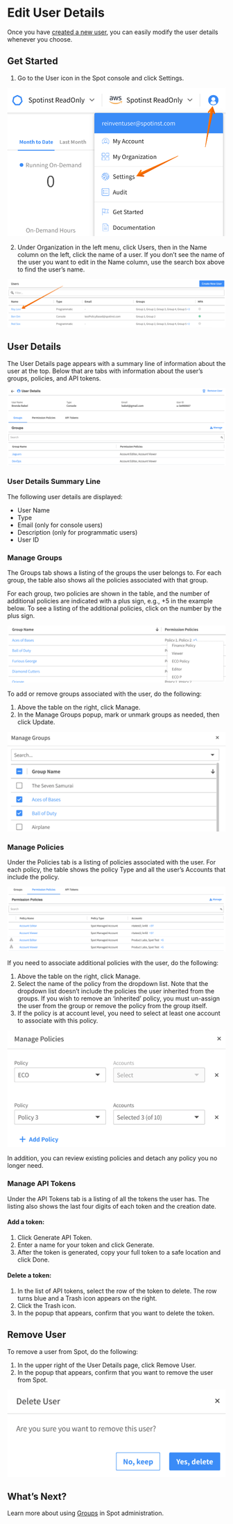 <meta name="robots" content="noindex">

# Edit User Details

Once you have [created a new user](administration/users-a/create-new-user), you can easily modify the user details whenever you choose.

## Get Started

1. Go to the User icon in the Spot console and click Settings.

<img src="/administration/_media/create-new-user-01.png" />

2. Under Organization in the left menu, click Users, then in the Name column on the left, click the name of a user. If you don’t see the name of the user you want to edit in the Name column, use the search box above to find the user’s name.

<img src="/administration/_media/edit-user-details-01.png" />

## User Details

The User Details page appears with a summary line of information about the user at the top. Below that are tabs with information about the user’s groups, policies, and API tokens.

<img src="/administration/_media/edit-user-details-02.png" />

### User Details Summary Line

The following user details are displayed:
- User Name
- Type
- Email (only for console users)
- Description (only for programmatic users)
- User ID

### Manage Groups

The Groups tab shows a listing of the groups the user belongs to. For each group, the table also shows all the policies associated with that group.

For each group, two policies are shown in the table, and the number of additional policies are indicated with a plus sign, e.g., +5 in the example below. To see a listing of the additional policies, click on the number by the plus sign.

<img src="/administration/_media/edit-user-details-03.png" />

To add or remove groups associated with the user, do the following:
1. Above the table on the right, click Manage.
2. In the Manage Groups popup, mark or unmark groups as needed, then click Update.

<img src="/administration/_media/edit-user-details-04.png" />

### Manage Policies

Under the Policies tab is a listing of policies associated with the user. For each policy, the table shows the policy Type and all the user’s Accounts that include the policy.

<img src="/administration/_media/edit-user-details-05.png" />

If you need to associate additional policies with the user, do the following:
1. Above the table on the right, click Manage.
2. Select the name of the policy from the dropdown list. Note that the dropdown list doesn’t include the policies the user inherited from the groups. If you wish to remove an ‘inherited’ policy, you must un-assign the user from the group or remove the policy from the group itself.
3. If the policy is at account level, you need to select at least one account to associate with this policy.

<img src="/administration/_media/edit-user-details-06.png" />

In addition, you can review existing policies and detach any policy you no longer need.
### Manage API Tokens

Under the API Tokens tab is a listing of all the tokens the user has. The listing also shows the last four digits of each token and the creation date.

#### Add a token:
1. Click Generate API Token.
2. Enter a name for your token and click Generate.
3. After the token is generated, copy your full token to a safe location and click Done.

#### Delete a token:
1. In the list of API tokens, select the row of the token to delete. The row turns blue and a Trash icon appears on the right.
2. Click the Trash icon.
3. In the popup that appears, confirm that you want to delete the token.

## Remove User

To remove a user from Spot, do the following:
1. In the upper right of the User Details page, click Remove User.
2. In the popup that appears, confirm that you want to remove the user from Spot.

<img src="/administration/_media/edit-user-details-07.png" />

## What’s Next?

Learn more about using [Groups](administration/groups/) in Spot administration.
